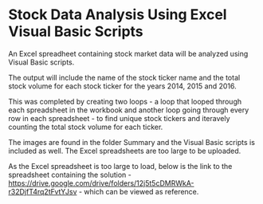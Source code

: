 # Stock Data Analysis Using Excel Visual Basic Scripts
An Excel spreadheet containing stock market data will be analyzed using Visual Basic scripts. 

The output will include the name of the stock ticker name and the total stock volume for each stock ticker for the years 2014, 2015 and 2016.

This was completed by creating two loops - a loop that looped through each spreadsheet in the workbook and another loop going through every row in each spreadsheet - to find unique stock tickers and iteravely counting the total stock volume for each ticker.

The images are found in the folder Summary and the Visual Basic scripts is included as well. The Excel spreadsheets are too large to be uploaded.

As the Excel spreadsheet is too large to load, below is the link to the spreadsheet containing the solution -
https://drive.google.com/drive/folders/12j5t5cDMRWkA-r32DjfT4rq2tFvtYJsv - which can be viewed as reference.
